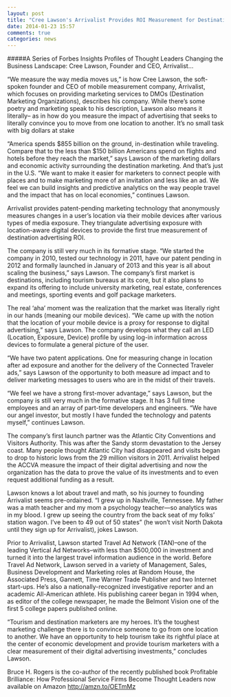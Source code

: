 ```yaml
---
layout: post
title: "Cree Lawson's Arrivalist Provides ROI Measurement for Destination Marketing Organizations"
date: 2014-01-23 15:57
comments: true
categories: news
---
```



#####A Series of Forbes Insights Profiles of Thought Leaders Changing the Business Landscape:  Cree Lawson, Founder and CEO, Arrivalist…

“We measure the way media moves us,” is how Cree Lawson, the soft-spoken founder and CEO of mobile measurement company, Arrivalist, which focuses on providing marketing services to DMOs (Destination Marketing Organizations), describes his company. While there’s some poetry and marketing speak to his description, Lawson also means it literally– as in how do you measure the impact of advertising that seeks to literally convince you to move from one location to another. It’s no small task with big dollars at stake

 “America spends $855 billion on the ground, in-destination while traveling. Compare that to the less than $150 billion Americans spend on flights and hotels before they reach the market,” says Lawson of the marketing dollars and economic activity surrounding the destination marketing. And that’s just in the U.S. “We want to make it easier for marketers to connect people with places and to make marketing more of an invitation and less like an ad. We feel we can build insights and predictive analytics on the way people travel and the impact that has on local economies,” continues Lawson.

Arrivalist provides patent-pending marketing technology that anonymously measures changes in a user’s location via their mobile devices after various types of media exposure. They triangulate advertising exposure with location-aware digital devices to provide the first true measurement of destination advertising ROI.

The company is still very much in its formative stage. “We started the company in 2010, tested our technology in 2011, have our patent pending in 2012 and formally launched in January of 2013 and this year is all about scaling the business,” says Lawson. The company’s first market is destinations, including tourism bureaus at its core, but it also plans to expand its offering to include university marketing, real estate, conferences and meetings, sporting events and golf package marketers.

The real ‘aha’ moment was the realization that the market was literally right in our hands (meaning our mobile devices). “We came up with the notion that the location of your mobile device is a proxy for response to digital advertising,” says Lawson. The company develops what they call an LED (Location, Exposure, Device) profile by using log-in information across devices to formulate a general picture of the user.

“We have two patent applications. One for measuring change in location after ad exposure and another for the delivery of the Connected Traveler ads,” says Lawson of the opportunity to both measure ad impact and to deliver marketing messages to users who are in the midst of their travels.

“We feel we have a strong first-mover advantage,” says Lawson, but the company is still very much in the formative stage. It has 3 full time employees and an array of part-time developers and engineers. “We have our angel investor, but mostly I have funded the technology and patents myself,” continues Lawson.

The company’s first launch partner was the Atlantic City Conventions and Visitors Authority. This was after the Sandy storm devastation to the Jersey coast. Many people thought Atlantic City had disappeared and visits began to drop to historic lows from the 29 million visitors in 2011. Arrivalist helped the ACCVA measure the impact of their digital advertising and now the organization has the data to prove the value of its investments and to even request additional funding as a result.

Lawson knows a lot about travel and math, so his journey to founding Arrivalist seems pre-ordained. “I grew up in Nashville, Tennessee. My father was a math teacher and my mom a psychology teacher—so analytics was in my blood. I grew up seeing the country from the back seat of my folks’ station wagon. I’ve been to 49 out of 50 states” (he won’t visit North Dakota until they sign up for Arrivalist), jokes Lawson.

Prior to Arrivalist, Lawson started Travel Ad Network (TAN)–one of the leading Vertical Ad Networks–with less than $500,000 in investment and turned it into the largest travel information audience in the world. Before Travel Ad Network, Lawson served in a variety of Management, Sales, Business Development and Marketing roles at Random House, the Associated Press, Gannett, Time Warner Trade Publisher and two Internet start-ups. He’s also a nationally-recognized investigative reporter and an academic All-American athlete. His publishing career began in 1994 when, as editor of the college newspaper, he made the Belmont Vision one of the first 5 college papers published online.

“Tourism and destination marketers are my heroes. It’s the toughest marketing challenge there is to convince someone to go from one location to another. We have an opportunity to help tourism take its rightful place at the center of economic development and provide tourism marketers with a clear measurement of their digital advertising investments,” concludes Lawson.

Bruce H. Rogers is the co-author of the recently published book Profitable Brilliance: How Professional Service Firms Become Thought Leaders now available on Amazon <http://amzn.to/OETmMz>
